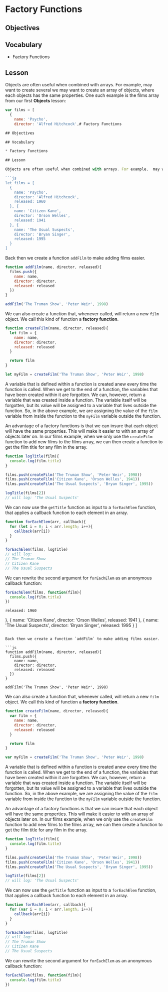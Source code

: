 # Factory Functions

## Objectives

## Vocabulary

* Factory Functions

## Lesson

Objects are often useful when combined with arrays. For example,  may want to create several we may want to create an array of objects, where each objects has the same properties. One such example is the films array from our first **Objects** lesson:

```js
var films = [
  {
    name: 'Psycho',
    director: 'Alfred Hitchcock',# Factory Functions

## Objectives

## Vocabulary

* Factory Functions

## Lesson

Objects are often useful when combined with arrays. For example,  may want to create several we may want to create an array of objects, where each objects has the same properties. One such example is the films array from our first **Objects** lesson:

```js
let films = [
  {
    name: 'Psycho',
    director: 'Alfred Hitchcock',
    released: 1960
  }, {
    name: 'Citizen Kane',
    director: 'Orson Welles',
    released: 1941
  }, {
    name: 'The Usual Suspects',
    director: 'Bryan Singer',
    released: 1995
  }
]
```

Back then we create a function `addFilm` to make adding films easier.

```js
function addFilm(name, director, released){
  films.push({
    name: name,
    director: director,
    released: released
  })
}

addFilm('The Truman Show', 'Peter Weir', 1998)
```

We can also create a function that, whenever called, will return a new `film` object. We call this kind of function a **factory function**.

```js
function createFilm(name, director, released){
  let film = {
    name: name,
    director: director,
    released: released
  }

  return film
}

let myFilm = createFilm('The Truman Show', 'Peter Weir', 1998)
```

A variable that is defined within a function is created anew every time the function is called. When we get to the end of a function, the variables that have been created within it are forgotten. We can, however, return a variable that was created inside a function. The variable itself will be forgotten, but its value will be assigned to a variable that lives outside the function. So, in the above example, we are assigning the value of the `film` variable from inside the function to the `myFilm` variable outside the function.

An advantage of a factory functions is that we can insure that each object will have the same properties. This will make it easier to with an array of objects later on. In our films example, when we only use the `createFilm` function to add new films to the films array, we can then create a function to get the film title for any film in the array.

```js
function logTitle(film){
  console.log(film.title)
}

films.push(createFilm('The Truman Show', 'Peter Weir', 1998))
films.push(createFilm('Citizen Kane', 'Orson Welles', 1941))
films.push(createFilm('The Usual Suspects', 'Bryan Singer', 1995))

logTitle(films[2])
// will log: 'The Usual Suspects'
```

We can now use the `getTitle` function as input to a `forEachElem` function, that applies a callback function to each element in an array.

```js
function forEachElem(arr, callback){
  for (let i = 0; i < arr.length; i++){
    callback(arr[i])
  }
}

forEachElem(films, logTitle)
// will log:
// The Truman Show
// Citizen Kane
// The Usual Suspects
```

We can rewrite the second argument for `forEachElem` as an anonymous callback function:

```js
forEachElem(films, function(film){
  console.log(film.title)
})
```
    released: 1960
  }, {
    name: 'Citizen Kane',
    director: 'Orson Welles',
    released: 1941
  }, {
    name: 'The Usual Suspects',
    director: 'Bryan Singer',
    released: 1995
  }
]
```

Back then we create a function `addFilm` to make adding films easier.

```js
function addFilm(name, director, released){
  films.push({
    name: name,
    director: director,
    released: released
  })
}

addFilm('The Truman Show', 'Peter Weir', 1998)
```

We can also create a function that, whenever called, will return a new `film` object. We call this kind of function a **factory function**.

```js
function createFilm(name, director, released){
  var film = {
    name: name,
    director: director,
    released: released
  }

  return film
}

var myFilm = createFilm('The Truman Show', 'Peter Weir', 1998)
```

A variable that is defined within a function is created anew every time the function is called. When we get to the end of a function, the variables that have been created within it are forgotten. We can, however, return a variable that was created inside a function. The variable itself will be forgotten, but its value will be assigned to a variable that lives outside the function. So, in the above example, we are assigning the value of the `film` variable from inside the function to the `myFilm` variable outside the function.

An advantage of a factory functions is that we can insure that each object will have the same properties. This will make it easier to with an array of objects later on. In our films example, when we only use the `createFilm` function to add new films to the films array, we can then create a function to get the film title for any film in the array.

```js
function logTitle(film){
  console.log(film.title)
}

films.push(createFilm('The Truman Show', 'Peter Weir', 1998))
films.push(createFilm('Citizen Kane', 'Orson Welles', 1941))
films.push(createFilm('The Usual Suspects', 'Bryan Singer', 1995))

logTitle(films[2])
// will log: 'The Usual Suspects'
```

We can now use the `getTitle` function as input to a `forEachElem` function, that applies a callback function to each element in an array.

```js
function forEachElem(arr, callback){
  for (var i = 0; i < arr.length; i++){
    callback(arr[i])
  }
}

forEachElem(films, logTitle)
// will log:
// The Truman Show
// Citizen Kane
// The Usual Suspects
```

We can rewrite the second argument for `forEachElem` as an anonymous callback function:

```js
forEachElem(films, function(film){
  console.log(film.title)
})
```
